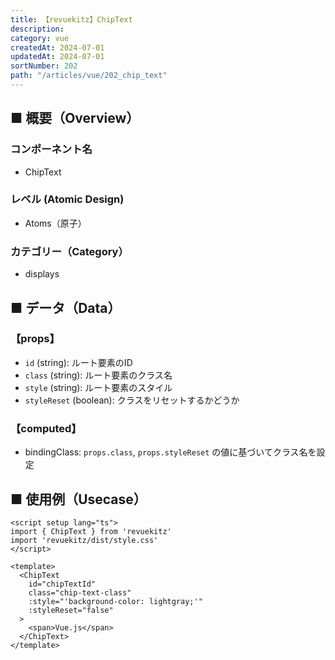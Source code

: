 ```yaml
---
title: 【revuekitz】ChipText
description:
category: vue
createdAt: 2024-07-01
updatedAt: 2024-07-01
sortNumber: 202
path: "/articles/vue/202_chip_text"
---
```


<nuxt-content-wrapper>

## ■ 概要（Overview）
### コンポーネント名
- ChipText

### レベル (Atomic Design)
-  Atoms（原子）

### カテゴリー（Category）
- displays

## ■ データ（Data）

### 【props】
- `id` (string): ルート要素のID
- `class` (string): ルート要素のクラス名
- `style` (string): ルート要素のスタイル
- `styleReset` (boolean): クラスをリセットするかどうか

### 【computed】
- bindingClass: `props.class`, `props.styleReset` の値に基づいてクラス名を設定

## ■ 使用例（Usecase）
```vue
<script setup lang="ts">
import { ChipText } from 'revuekitz'
import 'revuekitz/dist/style.css' 
</script>

<template>
  <ChipText
    id="chipTextId"
    class="chip-text-class"
    :style="'background-color: lightgray;'"
    :styleReset="false"
  >
    <span>Vue.js</span>
  </ChipText>
</template>

```

</nuxt-content-wrapper>

